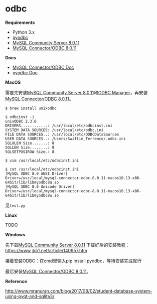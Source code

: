 # odbc
**Requirements**

- Python 3.x
- [pyodbc](https://github.com/mkleehammer/pyodbc)
- [MySQL Community Server 8.0.11](https://dev.mysql.com/downloads/mysql/)
- [MySQL Connector/ODBC 8.0.11](https://dev.mysql.com/downloads/connector/odbc/)

**Docs**

- [MySQL Connector/ODBC Doc](https://dev.mysql.com/doc/connector-odbc/en/)
- [pyodbc Doc](https://github.com/mkleehammer/pyodbc/wiki)

**MacOS**

需要先安装[MySQL Community Server 8.0.11](https://dev.mysql.com/downloads/mysql/)和[ODBC Manager](http://www.odbcmanager.net/)，再安装[MySQL Connector/ODBC 8.0.11](https://dev.mysql.com/downloads/connector/odbc/)。

```shell
$ brew install unixodbc

$ odbcinst -j
unixODBC 2.3.6
DRIVERS............: /usr/local/etc/odbcinst.ini
SYSTEM DATA SOURCES: /usr/local/etc/odbc.ini
FILE DATA SOURCES..: /usr/local/etc/ODBCDataSources
USER DATA SOURCES..: /Users/Swiftie_Terrence/.odbc.ini
SQLULEN Size.......: 8
SQLLEN Size........: 8
SQLSETPOSIROW Size.: 8

$ vim /usr/local/etc/odbcinst.ini

$ cat /usr/local/etc/odbcinst.ini
[MySQL ODBC 8.0 ANSI Driver]
Driver=/usr/local/mysql-connector-odbc-8.0.11-macos10.13-x86-64bit/lib/libmyodbc8a.so
[MySQL ODBC 8.0 Unicode Driver]
Driver=/usr/local/mysql-connector-odbc-8.0.11-macos10.13-x86-64bit/lib/libmyodbc8w.so
```

见`test.py`

**Linux**

TODO

**Windows**

先下载[MySQL Community Server 8.0.11](https://dev.mysql.com/downloads/mysql/) 下载好后的安装教程：https://www.jb51.net/article/140957.htm

接着安装ODBC：在cmd里输入pip install pyodbc，等待安装完成就行

最后安装[MySQL Connector/ODBC 8.0.11](https://dev.mysql.com/downloads/connector/odbc/)。

**Reference**

http://www.mranuran.com/blog/2017/08/02/student-database-system-using-pyqt-and-sqlite3/
